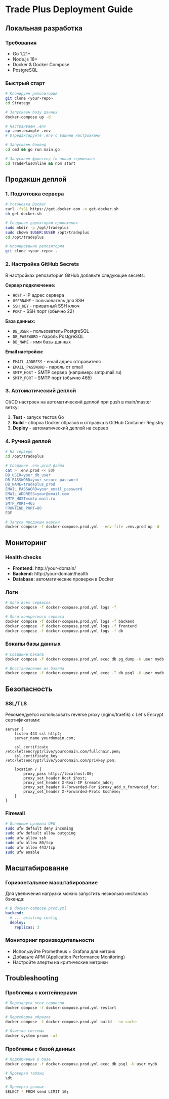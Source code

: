 # Trade Plus Deployment Guide

## Локальная разработка

### Требования
- Go 1.21+
- Node.js 18+
- Docker & Docker Compose
- PostgreSQL

### Быстрый старт
```bash
# Клонируем репозиторий
git clone <your-repo>
cd Strategy

# Запускаем базу данных
docker-compose up -d

# Настраиваем .env
cp .env.example .env
# Отредактируйте .env с вашими настройками

# Запускаем бэкенд
cd cmd && go run main.go

# Запускаем фронтенд (в новом терминале)
cd TradePlusOnline && npm start
```

## Продакшн деплой

### 1. Подготовка сервера
```bash
# Установка Docker
curl -fsSL https://get.docker.com -o get-docker.sh
sh get-docker.sh

# Создание директории приложения
sudo mkdir -p /opt/tradeplus
sudo chown $USER:$USER /opt/tradeplus
cd /opt/tradeplus

# Клонирование репозитория
git clone <your-repo> .
```

### 2. Настройка GitHub Secrets
В настройках репозитория GitHub добавьте следующие secrets:

**Сервер подключение:**
- `HOST` - IP адрес сервера
- `USERNAME` - пользователь для SSH
- `SSH_KEY` - приватный SSH ключ
- `PORT` - SSH порт (обычно 22)

**База данных:**
- `DB_USER` - пользователь PostgreSQL
- `DB_PASSWORD` - пароль PostgreSQL  
- `DB_NAME` - имя базы данных

**Email настройки:**
- `EMAIL_ADDRESS` - email адрес отправителя
- `EMAIL_PASSWORD` - пароль от email
- `SMTP_HOST` - SMTP сервер (например: smtp.mail.ru)
- `SMTP_PORT` - SMTP порт (обычно 465)

### 3. Автоматический деплой
CI/CD настроен на автоматический деплой при push в main/master ветку:

1. **Test** - запуск тестов Go
2. **Build** - сборка Docker образов и отправка в GitHub Container Registry
3. **Deploy** - автоматический деплой на сервер

### 4. Ручной деплой
```bash
# На сервере
cd /opt/tradeplus

# Создание .env.prod файла
cat > .env.prod << EOF
DB_USER=your_db_user
DB_PASSWORD=your_secure_password
DB_NAME=tradeplus_prod
EMAIL_PASSWORD=your_email_password
EMAIL_ADDRESS=your@email.com
SMTP_HOST=smtp.mail.ru
SMTP_PORT=465
FRONTEND_PORT=80
EOF

# Запуск продакшн версии
docker compose -f docker-compose.prod.yml --env-file .env.prod up -d
```

## Мониторинг

### Health checks
- **Frontend:** http://your-domain/
- **Backend:** http://your-domain/health
- **Database:** автоматические проверки в Docker

### Логи
```bash
# Логи всех сервисов
docker compose -f docker-compose.prod.yml logs -f

# Логи конкретного сервиса
docker compose -f docker-compose.prod.yml logs -f backend
docker compose -f docker-compose.prod.yml logs -f frontend
docker compose -f docker-compose.prod.yml logs -f db
```

### Бэкапы базы данных
```bash
# Создание бэкапа
docker compose -f docker-compose.prod.yml exec db pg_dump -U user mydb > backup_$(date +%Y%m%d_%H%M%S).sql

# Восстановление из бэкапа
docker compose -f docker-compose.prod.yml exec -T db psql -U user mydb < backup_file.sql
```

## Безопасность

### SSL/TLS
Рекомендуется использовать reverse proxy (nginx/traefik) с Let's Encrypt сертификатами:

```nginx
server {
    listen 443 ssl http2;
    server_name yourdomain.com;
    
    ssl_certificate /etc/letsencrypt/live/yourdomain.com/fullchain.pem;
    ssl_certificate_key /etc/letsencrypt/live/yourdomain.com/privkey.pem;
    
    location / {
        proxy_pass http://localhost:80;
        proxy_set_header Host $host;
        proxy_set_header X-Real-IP $remote_addr;
        proxy_set_header X-Forwarded-For $proxy_add_x_forwarded_for;
        proxy_set_header X-Forwarded-Proto $scheme;
    }
}
```

### Firewall
```bash
# Основные правила UFW
sudo ufw default deny incoming
sudo ufw default allow outgoing
sudo ufw allow ssh
sudo ufw allow 80/tcp
sudo ufw allow 443/tcp
sudo ufw enable
```

## Масштабирование

### Горизонтальное масштабирование
Для увеличения нагрузки можно запустить несколько инстансов бэкенда:

```yaml
# В docker-compose.prod.yml
backend:
  # ... existing config
  deploy:
    replicas: 3
```

### Мониторинг производительности
- Используйте Prometheus + Grafana для метрик
- Добавьте APM (Application Performance Monitoring)
- Настройте алерты на критические метрики

## Troubleshooting

### Проблемы с контейнерами
```bash
# Перезапуск всех сервисов
docker compose -f docker-compose.prod.yml restart

# Пересборка образов
docker compose -f docker-compose.prod.yml build --no-cache

# Очистка системы
docker system prune -af
```

### Проблемы с базой данных
```bash
# Подключение к базе
docker compose -f docker-compose.prod.yml exec db psql -U user mydb

# Проверка таблиц
\dt

# Проверка данных
SELECT * FROM send LIMIT 10;
``` 